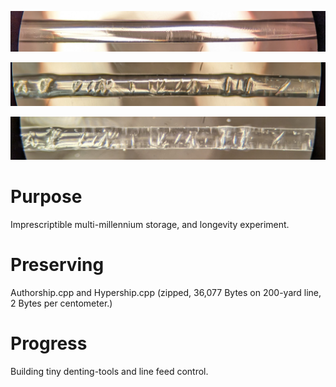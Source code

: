 <!---
Preserve data on fluorocarbon fishing line.
-->



<p align="center">
  <img src="https://github.com/compromise-evident/CarbonRecord/blob/main/Other/Undented-line.jpg">
</p>

<p align="center">
  <img src="https://github.com/compromise-evident/CarbonRecord/blob/main/Other/Dented-line.jpg">
</p>

<p align="center">
  <img src="https://github.com/compromise-evident/CarbonRecord/blob/main/Other/Dented-line-top-light.jpg">
</p>

# Purpose

Imprescriptible multi-millennium storage, and longevity experiment.

# Preserving

Authorship.cpp and Hypership.cpp (zipped, 36,077 Bytes on 200-yard line, 2 Bytes per centometer.)

# Progress

Building tiny denting-tools and line feed control.
